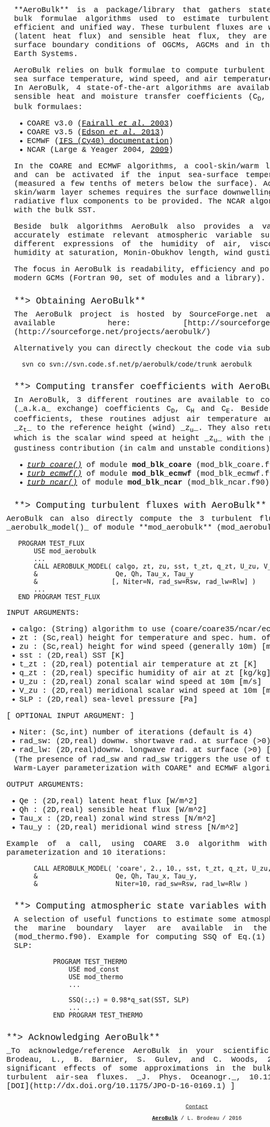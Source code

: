 <center><embed type="image/png" src="doc/html/images/aerobulk_logo.png" style="width:500px"></center>

<div style="margin: 35px 40px 0px 60px; font-family: Courier New; font-size: 20px;width: 960px;" align="justify">**AeroBulk** is a package/library that gathers state-of-the-art aerodynamic bulk formulae algorithms used to estimate turbulent air-sea fluxes in an efficient and unified way. These turbulent fluxes are wind stress, evaporation (latent heat flux) and sensible heat flux, they are needed as part of the surface boundary conditions of OGCMs, AGCMs and in the coupling interface of Earth Systems.  

AeroBulk relies on bulk formulae to compute turbulent air-sea fluxes from the sea surface temperature, wind speed, and air temperature and specific humidity. In AeroBulk, 4 state-of-the-art algorithms are available to compute the drag, sensible heat and moisture transfer coefficients (C<sub>D</sub>, C<sub>H</sub> and C<sub>E</sub>) used in the bulk formulaes:

*   COARE v3.0 ([Fairall _et al._ 2003](http://dx.doi.org/10.1175/1520-0442(2003)016<0571:BPOASF>2.0.CO;2))
*   COARE v3.5 ([Edson _et al._ 2013](http://dx.doi.org/10.1175/jpo-d-12-0173.1)<a>)</a>
*   <a>ECMWF (</a>[IFS (Cy40) documentation](https://software.ecmwf.int/wiki/display/IFS/CY40R1+Official+IFS+Documentation))
*   NCAR (Large & Yeager 2004, [2009](http://dx.doi.org/10.1007/s00382-008-0441-3))

In the COARE and ECMWF algorithms, a cool-skin/warm layer scheme is included and can be activated if the input sea-surface temperature is the bulk SST (measured a few tenths of meters below the surface). Activation of these cool-skin/warm layer schemes requires the surface downwelling shortwave and longwave radiative flux components to be provided. The NCAR algorithm is to be used only with the bulk SST.  

Beside bulk algorithms AeroBulk also provides a variety of functions to accurately estimate relevant atmospheric variable such as density of air, different expressions of the humidity of air, viscosity of air, specific humidity at saturation, Monin-Obukhov length, wind gustiness, etc...  

The focus in AeroBulk is readability, efficiency and portability towards either modern GCMs (Fortran 90, set of modules and a library).</div>

<div style="margin: 35px 40px 0px 60px; font-family: Courier New; font-size: 24px;width: 960px;" align="left">**> Obtaining AeroBulk**</div>

<div style="margin: 10px 40px 0px 60px; font-family: Courier New; font-size: 20px;width: 960px;" align="justify">The AeroBulk project is hosted by SourceForge.net and the source code is available here: [http://sourceforge.net/projects/aerobulk/](http://sourceforge.net/projects/aerobulk/)  

Alternatively you can directly checkout the code via subversion:

      svn co svn://svn.code.sf.net/p/aerobulk/code/trunk aerobulk

</div>

<div style="margin: 35px 40px 0px 60px; font-family: Courier New; font-size: 24px;width: 960px;" align="left">**> Computing transfer coefficients with AeroBulk**</div>

<div style="margin: 10px 40px 0px 60px; font-family: Courier New; font-size: 20px;width: 960px;" align="justify">In AeroBulk, 3 different routines are available to compute the bulk transfer (_a.k.a_ exchange) coefficients C<sub>D</sub>, C<sub>H</sub> and C<sub>E</sub>. Beside computing the transfer coefficients, these routines adjust air temperature and humidity from height _z<sub>t</sub>_ to the reference height (wind) _z<sub>u</sub>_. They also return the bulk wind speed, which is the scalar wind speed at height _z<sub>u</sub>_ with the potential inclusion of a gustiness contribution (in calm and unstable conditions).

*   _[turb_coare()](src/turb_coare.html)_ of module **mod_blk_coare** (mod_blk_coare.f90)
*   _[turb_ecmwf()](src/turb_ecmwf.html)_ of module **mod_blk_ecmwf** (mod_blk_ecmwf.f90)
*   _[turb_ncar()](src/turb_ncar.html)_ of module **mod_blk_ncar** (mod_blk_ncar.f90)

</div>

<div style="margin: 35px 40px 0px 60px; font-family: Courier New; font-size: 24px;width: 960px;" align="left">**> Computing turbulent fluxes with AeroBulk**</div>

<div style="margin: 10px 40px 0px 40px; font-family: Courier; font-size: 20px;width: 960px;" align="justify">AeroBulk can also directly compute the 3 turbulent fluxes with the routine _aerobulk_model()_ of module **mod_aerobulk** (mod_aerobulk.f90):

       PROGRAM TEST_FLUX
           USE mod_aerobulk
           ...
           CALL AEROBULK_MODEL( calgo, zt, zu, sst, t_zt, q_zt, U_zu, V_zu, SLP, &
           &                    Qe, Qh, Tau_x, Tau_y                             &
           &                   [, Niter=N, rad_sw=Rsw, rad_lw=Rlw] )
           ...
       END PROGRAM TEST_FLUX

INPUT ARGUMENTS:

*   calgo: (String) algorithm to use (coare/coare35/ncar/ecmwf)
*   zt : (Sc,real) height for temperature and spec. hum. of air [m]
*   zu : (Sc,real) height for wind speed (generally 10m) [m]
*   sst : (2D,real) SST [K]
*   t_zt : (2D,real) potential air temperature at zt [K]
*   q_zt : (2D,real) specific humidity of air at zt [kg/kg]
*   U_zu : (2D,real) zonal scalar wind speed at 10m [m/s]
*   V_zu : (2D,real) meridional scalar wind speed at 10m [m/s]
*   SLP : (2D,real) sea-level pressure [Pa]

[ OPTIONAL INPUT ARGUMENT: ]

*   Niter: (Sc,int) number of iterations (default is 4)
*   rad_sw: (2D,real) downw. shortwave rad. at surface (>0) [W/m^2]
*   rad_lw: (2D,real)downw. longwave rad. at surface (>0) [W/m^2]

<div style="margin: -18px 40px 0px 20px; font-family: Courier; font-size: 18x;width: 860px;" align="left">(The presence of rad_sw and rad_sw triggers the use of the Cool-Skin Warm-Layer parameterization with COARE* and ECMWF algorithms)</div>

OUTPUT ARGUMENTS:

*   Qe : (2D,real) latent heat flux [W/m^2]
*   Qh : (2D,real) sensible heat flux [W/m^2]
*   Tau_x : (2D,real) zonal wind stress [N/m^2]
*   Tau_y : (2D,real) meridional wind stress [N/m^2]

Example of a call, using COARE 3.0 algorithm with cool-skin warm-layer parameterization and 10 iterations:

           CALL AEROBULK_MODEL( 'coare', 2., 10., sst, t_zt, q_zt, U_zu, V_zu, SLP, &
           &                    Qe, Qh, Tau_x, Tau_y,                               &
           &                    Niter=10, rad_sw=Rsw, rad_lw=Rlw )

</div>

<div style="margin: 35px 40px 0px 60px; font-family: Courier New; font-size: 24px;width: 960px;" align="left">**> Computing atmospheric state variables with AeroBulk**</div>

<div style="margin: 10px 40px 0px 60px; font-family: Courier New; font-size: 20px;width: 960px;" align="justify">A selection of useful functions to estimate some atmospheric state variables of the marine boundary layer are available in the module **mod_thermo** (mod_thermo.f90).  
Example for computing SSQ of Eq.(1) out of the SST and the SLP:

              PROGRAM TEST_THERMO
                  USE mod_const
                  USE mod_thermo
                  ...

                  SSQ(:,:) = 0.98*q_sat(SST, SLP)
                  ...
              END PROGRAM TEST_THERMO

</div>

<div style="margin: 35px 40px 0px 40px; font-family: Courier; font-size: 24px;width: 960px;" align="left">**> Acknowledging AeroBulk**</div>

<div style="margin: 10px 40px 0px 40px; font-family: Courier; font-size: 20px;width: 960px;" align="justify">_To acknowledge/reference AeroBulk in your scientific work, please cite:_  
Brodeau, L., B. Barnier, S. Gulev, and C. Woods, 2016: Climatologically significant effects of some approximations in the bulk parameterizations of turbulent air-sea fluxes. _J. Phys. Oceanogr._, 10.1175/JPO-D-16-0169.1. [ [DOI](http://dx.doi.org/10.1175/JPO-D-16-0169.1) ]  
</div>

<center>

<div style="margin: 35px 40px 0px 60px; font-family: Courier New; font-size: 14px;width: 960px;" align="center"><u>Contact</u>  

[**AeroBulk**](http://sourceforge.net/projects/aerobulk/) / L. Brodeau / 2016</div>

</center>
